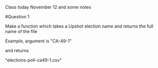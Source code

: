 Class today November 12 and some notes

#Question 1

Make a function which takes a Upshot election name and returns the full name of the file

Example, argument is "CA-49-1"

and returns 

"elections-poll-ca49-1.csv"